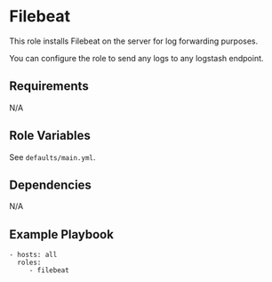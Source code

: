 Filebeat
========

This role installs Filebeat on the server for log forwarding purposes.

You can configure the role to send any logs to any logstash endpoint.

Requirements
------------

N/A

Role Variables
--------------

See `defaults/main.yml`.

Dependencies
------------

N/A

Example Playbook
----------------

    - hosts: all
      roles:
         - filebeat
